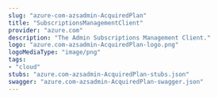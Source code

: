 ```yaml
---
slug: "azure-com-azsadmin-AcquiredPlan"
title: "SubscriptionsManagementClient"
provider: "azure.com"
description: "The Admin Subscriptions Management Client."
logo: "azure.com-azsadmin-AcquiredPlan-logo.png"
logoMediaType: "image/png"
tags:
- "cloud"
stubs: "azure.com-azsadmin-AcquiredPlan-stubs.json"
swagger: "azure.com-azsadmin-AcquiredPlan-swagger.json"
---
```

